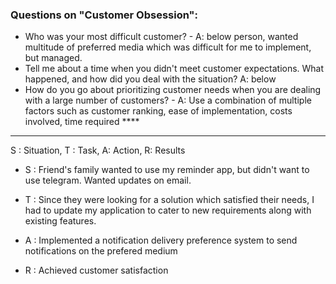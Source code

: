 ### Questions on "Customer Obsession":
-   Who was your most difficult customer? - A: below person, wanted multitude of preferred media which was difficult for me to implement, but managed.
-   Tell me about a time when you didn't meet customer expectations. What happened, and how did you deal with the situation? A: below
-   How do you go about prioritizing customer needs when you are dealing with a large number of customers? - A: Use a combination of multiple factors such as customer ranking, ease of implementation, costs involved, time required ****

<hr/>

S : Situation, T : Task, A: Action, R: Results

-   S : Friend's family wanted to use my reminder app, but didn't want to use telegram. Wanted updates on email.
    
-   T : Since they were looking for a solution which satisfied their needs, I had to update my application to cater to new requirements along with existing features.
    
-   A : Implemented a notification delivery preference system to send notifications on the prefered medium
    
-   R : Achieved customer satisfaction
	